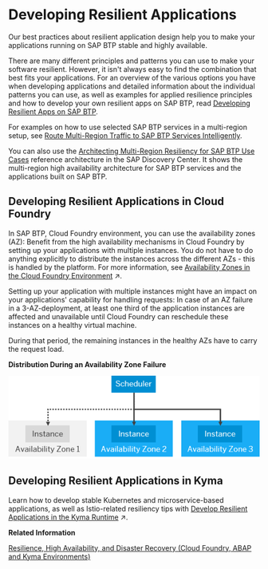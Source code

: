 <!-- loiob1b929a5aea64571b2f74e810b622568 -->

# Developing Resilient Applications

Our best practices about resilient application design help you to make your applications running on SAP BTP stable and highly available.



There are many different principles and patterns you can use to make your software resilient. However, it isn't always easy to find the combination that best fits your applications. For an overview of the various options you have when developing applications and detailed information about the individual patterns you can use, as well as examples for applied resilience principles and how to develop your own resilient apps on SAP BTP, read [Developing Resilient Apps on SAP BTP](https://help.sap.com/viewer/eadaa45871804b4a974be865f627e791/Cloud/en-US/d1fe5fd8ecfb46c193221ebb991af3d7.html).

For examples on how to use selected SAP BTP services in a multi-region setup, see [Route Multi-Region Traffic to SAP BTP Services Intelligently](https://github.com/SAP-samples/btp-services-intelligent-routing).

You can also use the [Architecting Multi-Region Resiliency for SAP BTP Use Cases](https://discovery-center.cloud.sap/refArchDetail/ref-arch-multi-region-ha) reference architecture in the SAP Discovery Center. It shows the multi-region high availability architecture for SAP BTP services and the applications built on SAP BTP.



<a name="loiob1b929a5aea64571b2f74e810b622568__section_developaz"/>

## Developing Resilient Applications in Cloud Foundry

In SAP BTP, Cloud Foundry environment, you can use the availability zones \(AZ\): Benefit from the high availability mechanisms in Cloud Foundry by setting up your applications with multiple instances. You do not have to do anything explicitly to distribute the instances across the different AZs - this is handled by the platform. For more information, see [Availability Zones in the Cloud Foundry Environment](https://help.sap.com/viewer/65de2977205c403bbc107264b8eccf4b/Cloud/en-US/b6a7e11c3a58416a9ab1175bba17193a.html "The Cloud Foundry environment follows the recommendations of our partner IaaS providers by leveraging the availability zones (AZ) concept.") :arrow_upper_right:.

Setting up your application with multiple instances might have an impact on your applications' capability for handling requests: In case of an AZ failure in a 3-AZ-deployment, at least one third of the application instances are affected and unavailable until Cloud Foundry can reschedule these instances on a healthy virtual machine.

During that period, the remaining instances in the healthy AZs have to carry the request load.

  
  
**Distribution During an Availability Zone Failure**

![](images/AZ_failure_3e96947.png "Distribution During an Availability Zone Failure")



<a name="loiob1b929a5aea64571b2f74e810b622568__section_ojk_v3n_jcc"/>

## Developing Resilient Applications in Kyma

Learn how to develop stable Kubernetes and microservice-based applications, as well as Istio-related resiliency tips with [Develop Resilient Applications in the Kyma Runtime](https://help.sap.com/viewer/65de2977205c403bbc107264b8eccf4b/Cloud/en-US/7c9496c88a294b7f9ccc69a7e0998817.html "All SAP BTP, Kyma runtime production plans ensure high availability. To benefit from the high-availability setup, make sure the architecture and deployment of your application comply with resiliency best practices. Use the following guidelines for Kubernetes and microservice-based applications to develop a stable application. Read further to find some Istio-related resiliency tips.") :arrow_upper_right:.

**Related Information**  


[Resilience, High Availability, and Disaster Recovery \(Cloud Foundry, ABAP and Kyma Environments\)](https://help.sap.com/docs/btp/sap-business-technology-platform/resilience-high-availability-and-disaster-recovery?locale=en-US&version=Cloud#loioe3ac4f7c25a3442ca585950095eec599)

